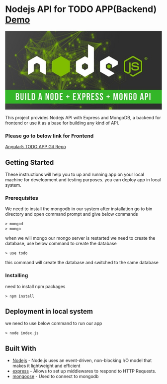 # Nodejs API for TODO APP(Backend) [Demo](https://sleepy-citadel-54178.herokuapp.com/api/todos)

![nodejs api for todo app](assets/img/logo.jpeg)

This project provides Nodejs API with Express and MongoDB, a backend for frontend or use it as a base for building any kind of API.


### Please go to below link for Frontend

[Angular5 TODO APP Git Repo](https://github.com/mdarif-k/angular-todo-app-using-mongodb-backend)

## Getting Started

These instructions will help you to up and running app on your local machine for development and testing purposes. you can deploy app in local system.

### Prerequisites

We need to install the mongodb in our system after installation go to bin directory and open command prompt and give below commands

```
> mongod
> mongo
```
when we will mongo our mongo server is restarted we need to create the database, use below command to create the database

```
> use todo
```

this command will create the database and switched to the same database

### Installing

need to install npm packages

```
> npm install
```

## Deployment in local system

we need to use below command to run our app

```
> node index.js
```


## Built With

* [Nodejs](https://nodejs.org/en/) - Node.js uses an event-driven, non-blocking I/O model that makes it lightweight and efficient
* [express](https://www.express.com/) - Allows to set up middlewares to respond to HTTP Requests.
* [mongoose](http://mongoosejs.com/docs/) - Used to connect to mongodb